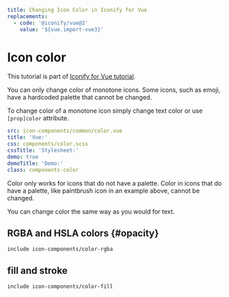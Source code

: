 ```yaml
title: Changing Icon Color in Iconify for Vue
replacements:
  - code: '@iconify/vue@2'
    value: '${vue.import-vue3}'
```

# Icon color

This tutorial is part of [Iconify for Vue tutorial](./index.md).

You can only change color of monotone icons. Some icons, such as emoji, have a hardcoded palette that cannot be changed.

To change color of a monotone icon simply change text color or use `[prop]color` attribute.

```yaml
src: icon-components/common/color.vue
title: 'Vue:'
css: components/color.scss
cssTitle: 'Stylesheet:'
demo: true
demoTitle: 'Demo:'
class: components-color
```

Color only works for icons that do not have a palette. Color in icons that do have a palette, like paintbrush icon in an example above, cannot be changed.

You can change color the same way as you would for text.

## RGBA and HSLA colors {#opacity}

`include icon-components/color-rgba`

## fill and stroke

`include icon-components/color-fill`
